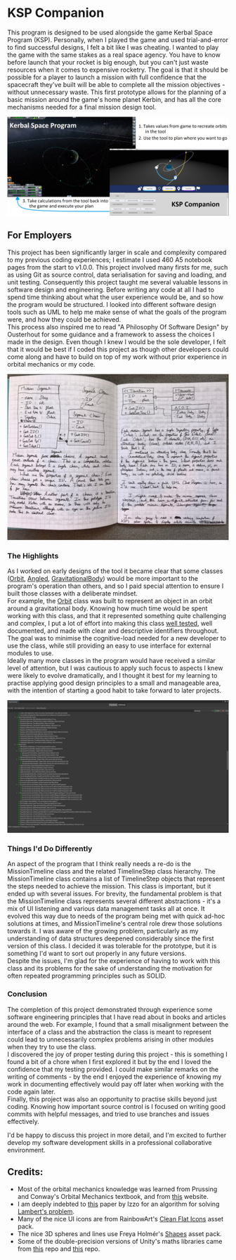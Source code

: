 # KSP Companion

This program is designed to be used alongside the game Kerbal Space Program (KSP). Personally, when I played the game and used trial-and-error to find successful designs, I felt a bit like I was cheating. I wanted to play the game with the same stakes as a real space agency. You have to know before launch that your rocket is big enough, but you can't just waste resources when it comes to expensive rocketry. The goal is that it should be possible for a player to launch a mission with full confidence that the spacecraft they've built will be able to complete all the mission objectives - without unnecessary waste. This first prototype allows for the planning of a basic mission around the game's home planet Kerbin, and has all the core mechanisms needed for a final mission design tool.

![](/Other/Images/ToolScreenshot.png)

## For Employers
This project has been significantly larger in scale and complexity compared to my previous coding experiences; I estimate I used 460 A5 notebook pages from the start to v1.0.0. This project involved many firsts for me, such as using Git as source control, data serialisation for saving and loading, and unit testing. Consequently this project taught me several valuable lessons in software design and engineering. Before writing any code at all I had to spend time thinking about what the user experience would be, and so how the program would be structured. I looked into different software design tools such as UML to help me make sense of what the goals of the program were, and how they could be achieved. \
This process also inspired me to read "A Philosophy Of Software Design" by Ousterhout for some guidance and a framework to assess the choices I made in the design. Even though I knew I would be the sole developer, I felt that it would be best if I coded this project as though other developers could come along and have to build on top of my work without prior experience in orbital mechanics or my code. 

![](/Other/Images/NotebookUML.jpg)

### The Highlights
As I worked on early designs of the tool it became clear that some classes ([Orbit](https://github.com/RobertJClose/KSP-Companion-Prototype/blob/921940345136123d4c88bd0b5804d151334a8ea3/Assets/KSP%20Companion/Scripts/Orbital%20Stuff/Orbit.cs), [Angled](https://github.com/RobertJClose/KSP-Companion-Prototype/blob/921940345136123d4c88bd0b5804d151334a8ea3/Assets/KSP%20Companion/Scripts/Utilities/Angled.cs), [GravitationalBody](https://github.com/RobertJClose/KSP-Companion-Prototype/blob/921940345136123d4c88bd0b5804d151334a8ea3/Assets/KSP%20Companion/Scripts/Orbital%20Stuff/GravitationalBody.cs)) would be more important to the program's operation than others, and so I paid special attention to ensure I built those classes with a deliberate mindset. \
For example, the [Orbit](https://github.com/RobertJClose/KSP-Companion-Prototype/blob/921940345136123d4c88bd0b5804d151334a8ea3/Assets/KSP%20Companion/Scripts/Orbital%20Stuff/Orbit.cs) class was built to represent an object in an orbit around a gravitational body. Knowing how much time would be spent working with this class, and that it represented something quite challenging and complex, I put a lot of effort into making this class [well tested](https://github.com/RobertJClose/KSP-Companion-Prototype/blob/921940345136123d4c88bd0b5804d151334a8ea3/Assets/Tests/Editor%20Tests/Orbit%20Tests/OrbitTests.cs), well documented, and made with clear and descriptive identifiers throughout. The goal was to minimise the cognitive-load needed for a new developer to use the class, while still providing an easy to use interface for external modules to use. \
Ideally many more classes in the program would have received a similar level of attention, but I was cautious to apply such focus to aspects I knew were likely to evolve dramatically, and I thought it best for my learning to practise applying good design principles to a small and manageable area, with the intention of starting a good habit to take forward to later projects.

![](/Other/Images/TestsScreenshot.png)

### Things I'd Do Differently
An aspect of the program that I think really needs a re-do is the MissionTimeline class and the related TimelineStep class hierarchy. 
The MissionTimeline class contains a list of TimelineStep objects that represent the steps needed to achieve the mission. This class is important, but it ended up with several issues. For brevity, the fundamental problem is that the MissionTimeline class represents several different abstractions - it's a mix of UI listening and various data management tasks all at once. It evolved this way due to needs of the program being met with quick ad-hoc solutions at times, and MissionTimeline's central role drew those solutions towards it. I was aware of the growing problem, particularly as my understanding of data structures deepened considerably since the first version of this class. I decided it was tolerable for the prototype, but it is something I'd want to sort out properly in any future versions. \
Despite the issues, I'm glad for the experience of having to work with this class and its problems for the sake of understanding the motivation for often repeated programming principles such as SOLID.

### Conclusion
The completion of this project demonstrated through experience some software engineering principles that I have read about in books and articles around the web. For example, I found that a small misalignment between the interface of a class and the abstraction the class is meant to represent could lead to unnecessarily complex problems arising in other modules when they try to use the class. \
I discovered the joy of proper testing during this project - this is something I found a bit of a chore when I first explored it but by the end I loved the confidence that my testing provided. I could make similar remarks on the writing of comments - by the end I enjoyed the experience of knowing my work in documenting effectively would pay off later when working with the code again later. \
Finally, this project was also an opportunity to practise skills beyond just coding. Knowing how important source control is I focused on writing good commits with helpful messages, and tried to use branches and issues effectively. 

I'd be happy to discuss this project in more detail, and I'm excited to further develop my software development skills in a professional collaborative environment.

## Credits:
* Most of the orbital mechanics knowledge was learned from Prussing and Conway's Orbital Mechanics textbook, and from [this](http://braeunig.us/space/index_top.htm) website.
* I am deeply indebted to [this](https://www.esa.int/gsp/ACT/doc/MAD/pub/ACT-RPR-MAD-2014-RevisitingLambertProblem.pdf) paper by Izzo for an algorithm for solving [Lambert's problem](https://en.wikipedia.org/wiki/Lambert's_problem).
* Many of the nice UI icons are from RainbowArt's [Clean Flat Icons](https://assetstore.unity.com/packages/2d/gui/icons/clean-flat-icons-98117) asset pack.
* The nice 3D spheres and lines use Freya Holmér's [Shapes](https://assetstore.unity.com/packages/tools/particles-effects/shapes-173167) asset pack.
* Some of the double-precision versions of Unity's maths libraries came from [this](https://github.com/sldsmkd/vector3d) repo and [this](https://github.com/Darkziyu/Mathd) repo.
